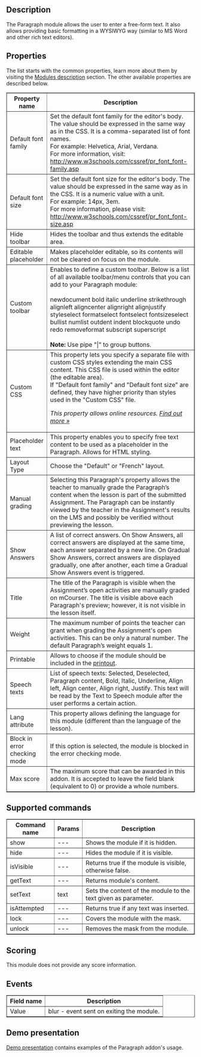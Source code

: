## Description

The Paragraph module allows the user to enter a free-form text. It also allows providing basic formatting in a WYSIWYG way (similar to MS Word and other rich text editors).

## Properties

The list starts with the common properties, learn more about them by visiting the [Modules description](https://www.mauthor.com/doc/en/page/Modules-description) section. The other available properties are described below.

<table border="1">
    <tr>
        <th>Property name</th>
        <th>Description</th>
    </tr>
    <tr>
        <td>Default font family</td>
        <td>Set the default font family for the editor's body. The value should be expressed in the same way as in the CSS. It is a comma-separated list of font names.
            <br/>For example: Helvetica, Arial, Verdana.
            <br/>For more information, visit:
            <br/><a href="http://www.w3schools.com/cssref/pr_font_font-family.asp">http://www.w3schools.com/cssref/pr_font_font-family.asp</a>
        </td>
    </tr>
    <tr>
        <td>Default font size</td>
        <td>Set the default font size for the editor's body. The value should be expressed in the same way as in the CSS. It is a numeric value with a unit.<br/>For example: 14px, 3em.<br/>For more information, please visit: 
            <br/><a href="http://www.w3schools.com/cssref/pr_font_font-size.asp">http://www.w3schools.com/cssref/pr_font_font-size.asp</a>
        </td>
    </tr>
    <tr>
        <td>Hide toolbar</td>
        <td>Hides the toolbar and thus extends the editable area.</td>
    </tr>
    <tr>
        <td>Editable placeholder</td>
        <td>Makes placeholder editable, so its contents will not be cleared on focus on the module.</td>
    </tr>
    <tr>
        <td>Custom toolbar</td>
        <td>Enables to define a custom toolbar. Below is a list of all available toolbar/menu controls that you can add to your Paragraph module:<br><br>
            newdocument bold italic underline strikethrough alignleft aligncenter alignright alignjustify styleselect formatselect fontselect fontsizeselect bullist numlist outdent indent blockquote undo redo removeformat subscript superscript<br><br>
            <strong>Note:</strong> Use pipe "|" to group buttons.
        </td>
    </tr>
    <tr>
        <td>Custom CSS</td>
        <td>This property lets you specify a separate file with custom CSS styles extending the main CSS content. This CSS file is used within the editor (the editable area).<br /> If "Default font family" and "Default font size" are defined, they have higher priority than styles used in the "Custom CSS" file.
            <p><em>This property allows online resources. <a href="/doc/page/Online-resources">Find out more »</a></em></p>
        </td>
    </tr>
    <tr>
        <td>Placeholder text</td>
        <td>This property enables you to specify free text content to be used as a placeholder in the Paragraph. Allows for HTML styling.
        </td>
    </tr>
    <tr>
        <td>Layout Type</td>
        <td>Choose the "Default" or "French" layout.</td>
    </tr>
    <tr>
        <td>Manual grading</td>
        <td>Selecting this Paragraph's property allows the teacher to manually grade the Paragraph’s content when the lesson is part of the submitted Assignment. The Paragraph can be instantly viewed by the teacher in the Assignment's results on the LMS and possibly be verified without previewing the lesson.</td>
    </tr>
    <tr>
        <td>Show Answers</td>
        <td>A list of correct answers. On Show Answers, all correct answers are displayed at the same time, each answer separated by a new line. On Gradual Show Answers, correct answers are displayed gradually, one after another, each time a Gradual Show Answers event is triggered.</td>
    </tr>
    <tr>
        <td>Title</td>
        <td>The title of the Paragraph is visible when the Assignment’s open activities are manually graded on mCourser. The title is visible above each Paragraph's preview; however, it is not visible in the lesson itself.</td>
    </tr>
    <tr>
        <td>Weight</td>
        <td>The maximum number of points the teacher can grant when grading the Assignment's open activities. This can be only a natural number. The default Paragraph’s weight equals 1.</td>
    </tr>
    <tr>
        <td>Printable</td>
        <td>Allows to choose if the module should be included in the <a href="/doc/en/page/Marking-elements-that-should-be-included-in-the-printout">printout</a>.</td>
    </tr>
    <tr>
        <td>Speech texts</td>
        <td>List of speech texts: Selected, Deselected, Paragraph content, Bold, Italic, Underline, Align left, Align center, Align right, Justify. This text will be read by the Text to Speech module after the user performs a certain action.</td>
    </tr>
    <tr>
        <td>Lang attribute</td>
        <td>This property allows defining the language for this module (different than the language of the lesson).</td>
    </tr>
    <tr>
        <td>Block in error checking mode</td>
        <td>If this option is selected, the module is blocked in the error checking mode.</td>
    </tr>
    <tr>
        <td>Max score</td>
        <td>The maximum score that can be awarded in this addon. It is accepted to leave the field blank (equivalent to 0) or provide a whole numbers.</td>
    </tr>
</table>

## Supported commands

<table border='1'>
    <tr>
        <th>Command name</th>
        <th>Params</th> 
        <th>Description</th> 
    </tr>
    <tr>
        <td>show</td>
        <td>---</td>
        <td>Shows the module if it is hidden.</td> 
    </tr>
    <tr>
        <td>hide</td>
        <td>---</td>
        <td>Hides the module if it is visible.</td> 
    </tr>
    <tr>
        <td>isVisible</td>
        <td>---</td>
        <td>Returns true if the module is visible, otherwise false.</td> 
    </tr>
    <tr>
        <td>getText</td>
        <td>---</td>
        <td>Returns module's content.</td> 
    </tr>
    <tr>
        <td>setText</td>
        <td>text</td>
        <td>Sets the content of the module to the text given as parameter.</td> 
    </tr>
    <tr>
        <td>isAttempted</td>
        <td>---</td>
        <td>Returns true if any text was inserted.</td> 
    </tr>
    <tr>
        <td>lock</td>
        <td>---</td>
        <td>Covers the module with the mask.</td> 
    </tr>
    <tr>
        <td>unlock</td>
        <td>---</td>
        <td>Removes the mask from the module.</td> 
    </tr>
</table>

## Scoring

This module does not provide any score information.

## Events

<table border='1'>
    <tr>
        <th>Field name</th>
        <th>Description</th>
    </tr>
    <tr>
        <td>Value</td>
        <td>blur - event sent on exiting the module.</td>
    </tr>
</table>

## Demo presentation
[Demo presentation](/embed/5136219777269760 "Demo presentation") contains examples of the Paragraph addon's usage.                